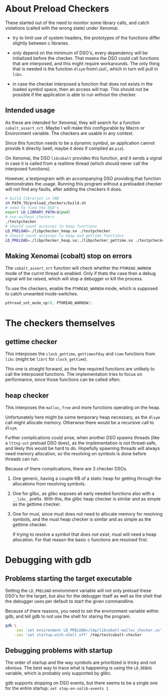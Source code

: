 # About Preload Checkers

These started out of the need to monitor some library calls, and catch
violations (called with the wrong state) under Xenomai.

-   try to limit use of system headers, the prototypes of the functions differ
    slightly between c libraries.

-   only depend on the minimum of DSO's, every dependency will be initialized
    before the checker. That means the DSO could call functions that are
    interposed, and this might require workarounds.
    The only thing that is needed is the function `dlsym` from`libdl`,
    which in turn will pull in `libc`.

-   in case the checker interposed a function that does not exists in
    the loaded symbol space, then an access will trap.
    This should not be possible if the application is able to run without the
    checker.

## Intended usage

As these are intended for Xenomai, they will search for a function
`cobalt_assert_nrt`. Maybe I will make this configurable by Macro or
Environment variable. The checkers are usable in any context.

Since this function needs to be a dynamic symbol, an application cannot provide
it directly (well, maybe it does if compiled as `pie`).

On Xenomai, the DSO `libcobalt` provides this function, and it sends a signal
in case it is called from a realtime thread (which should never call the
interposed functions).

However, a testprogram with an accompanying DSO providing that function
demonstrates the usage.
Running this program without a preloaded checker will not find any faults,
after adding the checkers it does.

```bash
# build libraries in CWD
sh PATH_TO/preload_checkers/build.sh
# need to find the DSO's
export LD_LIBRARY_PATH=$(pwd)
# run without checkers
./testpchecker
# should count accesses to heap functions
LD_PRELOAD=./libpchecker_heap.so ./testpchecker
# should count accesses to heap and gettime functions
LD_PRELOAD=./libpchecker_heap.so:./libpchecker_gettime.so ./testpchecker
```

## Making Xenomai (cobalt) stop on errors

The `cobalt_assert_nrt` function will check whether the `PTHREAD_WARNSW`
mode of the currnt thread is enabled. Only if thats the case then
a debug signal will be raised, which will stop a debugger or
kill the process.

To use the checkers, enable the `PTHREAD_WARNSW` mode,
which is supposed to catch unwanted mode-switches.

```c
pthread_set_mode_np(0, PTHREAD_WARNSW);
```

# The checkers themselves

## gettime checker

This interposes the `clock_gettime`, `gettimeofday` and `time` functions
from `libc` (might be `librt` for `clock_gettime`).

This one is straight forward, as the few required functions are unlikely
to call the interposed functions.
The implementation tries to focus on performance, since those functions
can be called often.

## heap checker

This interposes the `malloc`, `free` and more functions operating on the heap.

Unfortunately here might be some temporary heap necessary, as the `dlsym` call
might allocate memory. Otherwise there would be a recursive call to `dlsym`.

Further complications could arise, when another DSO spawns threads
(like a `lttng-ust` preload DSO does), as the implementation is not thread-safe,
and likely this would be hard to do. Hopefully spawning threads will always
need memory allocation, so the resolving on symbols is done before threads can
run.

Because of there complications, there are 3 checker DSOs.

1.  One generic, having a couple KB of a static heap for getting through the
    allocations from resolving symbols.

2.  One for glibc, as glibc exposes all early needed functions also with a
    `__libc_` prefix. With this, the glibc heap checker is similar and as simple
    as the gettime checker.

3.  One for musl, since musl does not need to allocate memory for resolving
    symbols, and the musl heap checker is similar and as simple
    as the gettime checker.

    If trying to resolve a symbol that *does not exist*, musl will need a
    heap allocation. For that reason the basic c functions are resolved first.

# Debugging with gdb

## Problems starting the target executable

Setting the `LD_PRELOAD` environment variable will not only preload these
DSO's for the target, but also for the debugger itself as well as the shell
that the debugger uses per default to start the given commandline.

Because of there reasons, you need to set the environment variable within
gdb, and tell gdb to not use the shell for staring the program.

```bash
gdb \
    -iex 'set environment LD_PRELOAD=/tmp/libcobalt-malloc_checker.so' \
    -iex 'set startup-with-shell off' /tmp/testcobalt-checker
```

## Debugging problems with startup

The order of startup and the way symbols are prioritized is tricky and not
obvious.
The best way to trace what is happening is using the `LD_DEBUG` variable,
which is probably only supported by glibc.

gdb supports stopping on DSO events, but there seems to be a single one
for the entire startup: `set stop-on-solib-events 1`
